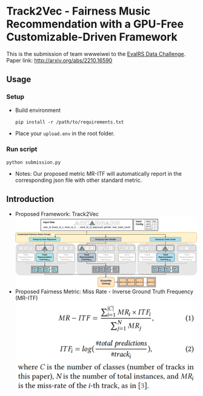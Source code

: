 # Track2Vec - Fairness Music Recommendation with a GPU-Free Customizable-Driven Framework
This is the submission of team wwweiwei to the [EvalRS Data Challenge](https://github.com/RecList/evalRS-CIKM-2022). <br> 
Paper link: http://arxiv.org/abs/2210.16590

## Usage
### Setup
- Build environment
    ```
    pip install -r /path/to/requirements.txt
    ```
- Place your `upload.env` in the root folder.

### Run script
```
python submission.py
```
- Notes: Our proposed metric MR-ITF will automatically report in the corresponding json file with other standard metric.
## Introduction
- Proposed Framework: Track2Vec
![Track2Vec Framework](images/Track2Vec_framework.jpg)
- Proposed Fairness Metric: Miss Rate - Inverse Ground Truth Frequency (MR-ITF)
![MR-ITF Equation](images/MR_ITF_equation.png)
